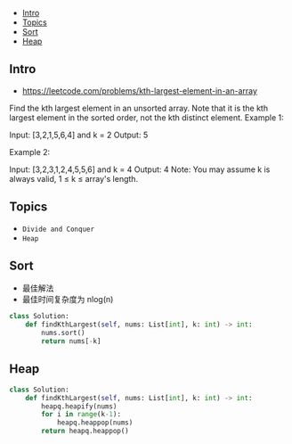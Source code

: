 - [Intro](#intro)
- [Topics](#topics)
- [Sort](#sort)
- [Heap](#heap)

## Intro

- https://leetcode.com/problems/kth-largest-element-in-an-array

Find the kth largest element in an unsorted array. Note that it is the kth largest element in the sorted order, not the kth distinct element.
Example 1:

Input: [3,2,1,5,6,4] and k = 2
Output: 5

Example 2:

Input: [3,2,3,1,2,4,5,5,6] and k = 4
Output: 4
Note: 
You may assume k is always valid, 1 ≤ k ≤ array's length.


## Topics

- `Divide and Conquer`
- `Heap`



## Sort

- 最佳解法
- 最佳时间复杂度为 nlog(n)



```py
class Solution:
    def findKthLargest(self, nums: List[int], k: int) -> int:
        nums.sort()
        return nums[-k]
```

## Heap
```py
class Solution:
    def findKthLargest(self, nums: List[int], k: int) -> int:
        heapq.heapify(nums)
        for i in range(k-1):
            heapq.heappop(nums)
        return heapq.heappop()
```



